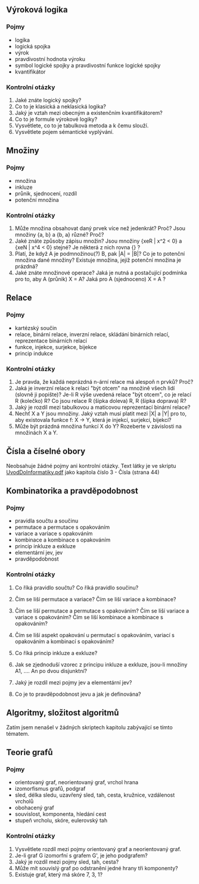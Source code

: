 ## Výroková logika
### Pojmy
- logika
- logická spojka
- výrok
- pravdivostní hodnota výroku
- symbol logické spojky a pravdivostní funkce logické spojky
- kvantifikátor
### Kontrolní otázky
1. Jaké znáte logický spojky?
2. Co to je klasická a neklasická logika?
3. Jaký je vztah mezi obecným a existenčním kvantifikátorem?
4. Co to je formule výrokové logiky?
5. Vysvětlete, co to je tabulková metoda a k čemu slouží.
6. Vysvětlete pojem sémantické vyplývání.

## Množiny
### Pojmy
- množina
- inkluze
- průnik, sjednocení, rozdíl
- potenční množina
### Kontrolní otázky
1. Může množina obsahovat daný prvek více než jedenkrát? Proč? Jsou množiny {a, b} a {b, a} různé? Proč?
2. Jaké znáte způsoby zápisu množin? Jsou množiny {xeR | x^2 < 0} a {xeN | x^4 < 0} stejné? Je některá z nich rovna {} ?
3. Platí, že když A je podmnožinou(?) B, pak |A| = |B|? Co je to potenční množina dané množiny? Existuje množina, jejíž potenční množina je prázdná?
4. Jaké znáte množinové operace? Jaká je nutná a postačující podmínka pro to, aby A (průnik) X = A? Jaká pro A (sjednoceno) X = A ?

## Relace
### Pojmy
- kartézský součin
- relace, binární relace, inverzní relace, skládání binárních relací, reprezentace binárních relací
- funkce, injekce, surjekce, bijekce
- princip indukce
### Kontrolní otázky
1. Je pravda, že každá neprázdná n-ární relace má alespoň n prvků? Proč?
2. Jaká je inverzní relace k relaci "být otcem" na množině všech lidí (slovně ji popište)? Je-li R výše uvedená relace "být otcem", co je relací R (kolečko) R? Co jsou relace R (šipka doleva) R, R (šipka doprava) R?
3. Jaký je rozdíl mezi tabulkovou a maticovou reprezentací binární relace?
4. Nechť X a Y jsou množiny. Jaký vztah musí platit mezi |X| a |Y| pro to, aby existovala funkce f: X -> Y, která je injekcí, surjekcí, bijekcí?
5. Může být prázdná množina funkcí X do Y? Rozeberte v závislosti na množinách X a Y.

## Čísla a číselné obory
Neobsahuje žádné pojmy ani kontrolní otázky. Text látky je ve skriptu [UvodDoInformatiky.pdf](https://github.com/FrostyX/School/blob/master/UDI/doc/UvodDoInformatiky%20.pdf?raw=true) jako kapitola číslo 3 - Čísla (strana 44)

## Kombinatorika a pravděpodobnost
### Pojmy
- pravidla součtu a součinu
- permutace a permutace s opakováním
- variace a variace s opakováním
- kombinace a kombinace s opakováním
- princip inkluze a exkluze
- elementární jev, jev
- pravděpodobnost
### Kontrolní otázky
1. Co říká pravidlo součtu? Co říká pravidlo součinu?
2. Čím se liší permutace a variace? Čím se liší variace a kombinace?
3. Čím se liší permutace a permutace s opakováním? Čím se liší variace a variace s opakováním? Čím se liší kombinace a kombinace s opakováním?
4. Čím se liší aspekt opakování u permutací s opakováním, variací s opakováním a kombinací s opakováním?

1. Co říká princip inkluze a exkluze?
2. Jak se zjednoduší vzorec z principu inkluze a exkluze, jsou-li množiny A1, .... An po dvou disjunktní?
3. Jaký je rozdíl mezi pojmy jev a elementární jev?
4. Co je to pravděpodobnost jevu a jak je definována?

## Algoritmy, složitost algoritmů
Zatím jsem nenašel v žádných skriptech kapitolu zabývající se tímto tématem.

## Teorie grafů
### Pojmy
- orientovaný graf, neorientovaný graf, vrchol hrana
- izomorfismus grafů, podgraf
- sled, délka sledu, uzavřený sled, tah, cesta, kružnice, vzdálenost vrcholů
- obohacený graf
- souvislost, komponenta, hledání cest
- stupeň vrcholu, skóre, eulerovský tah
### Kontrolní otázky
1. Vysvětlete rozdíl mezi pojmy orientovaný graf a neorientovaný graf.
2. Je-li graf G izomorfní s grafem G', je jeho podgrafem?
3. Jaký je rozdíl mezi pojmy sled, tah, cesta?
4. Může mít souvislý graf po odstranění jedné hrany tři komponenty?
5. Existuje graf, který má skóre 7, 3, 1?
